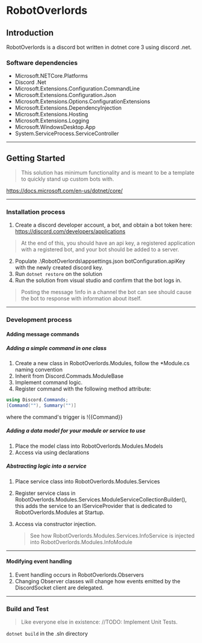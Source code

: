 # RobotOverlords

## Introduction 

RobotOverlords is a discord bot written in dotnet core 3 using discord .net.

### Software dependencies

- Microsoft.NETCore.Platforms 
- Discord .Net
- Microsoft.Extensions.Configuration.CommandLine 
- Microsoft.Extensions.Configuration.Json 
- Microsoft.Extensions.Options.ConfigurationExtensions 
- Microsoft.Extensions.DependencyInjection 
- Microsoft.Extensions.Hosting 
- Microsoft.Extensions.Logging 
- Microsoft.WindowsDesktop.App 
- System.ServiceProcess.ServiceController 

-----

## Getting Started

> This solution has minimum functionality and is meant to be a template to quickly stand up custom bots with.

https://docs.microsoft.com/en-us/dotnet/core/

-----

### Installation process

1. Create a discord developer account, a bot, and obtain a bot token here: https://discord.com/developers/applications
   
> At the end of this, you should have an api key, a registered application with a registered bot, and your bot should be added to a server.

2. Populate .\RobotOverlords\appsettings.json botConfiguration.apiKey with the newly created discord key.
3. Run ```dotnet restore``` on the solution
4. Run the solution from visual studio and confirm that the bot logs in. 
   
> Posting the message !info in a channel the bot can see should cause the bot to response with information about itself.

-----

### Development process

#### Adding message commands

##### Adding a simple command in one class

1. Create a new class in RobotOverlords.Modules, follow the \*Module.cs naming convention
2. Inherit from Discord.Commads.ModuleBase
3. Implement command logic.
4. Register command with the following method attribute:
```csharp
using Discord.Commands;
[Command(""), Summary("")]
```
where the command's trigger is !{{Command}}

##### Adding a data model for your module or service to use

1. Place the model class into RobotOverlords.Modules.Models
2. Access via using declarations

##### Abstracting logic into a service

1. Place service class into RobotOverlords.Modules.Services
2. Register service class in RobotOverlords.Modules.Services.ModuleServiceCollectionBuilder(), this adds the service to an IServiceProvider that is dedicated to RobotOverlords.Modules at Startup.
3. Access via constructor injection.
   
   > See how RobotOverlords.Modules.Services.InfoService is injected into RobotOverlords.Modules.InfoModule

-----

#### Modifying event handling

1. Event handling occurs in RobotOverlords.Observers
2. Changing Observer classes will change how events emitted by the DiscordSocket client are delegated.

-----

### Build and Test

> Like everyone else in existence: //TODO: Implement Unit Tests. 

```dotnet build``` in the .sln directory

